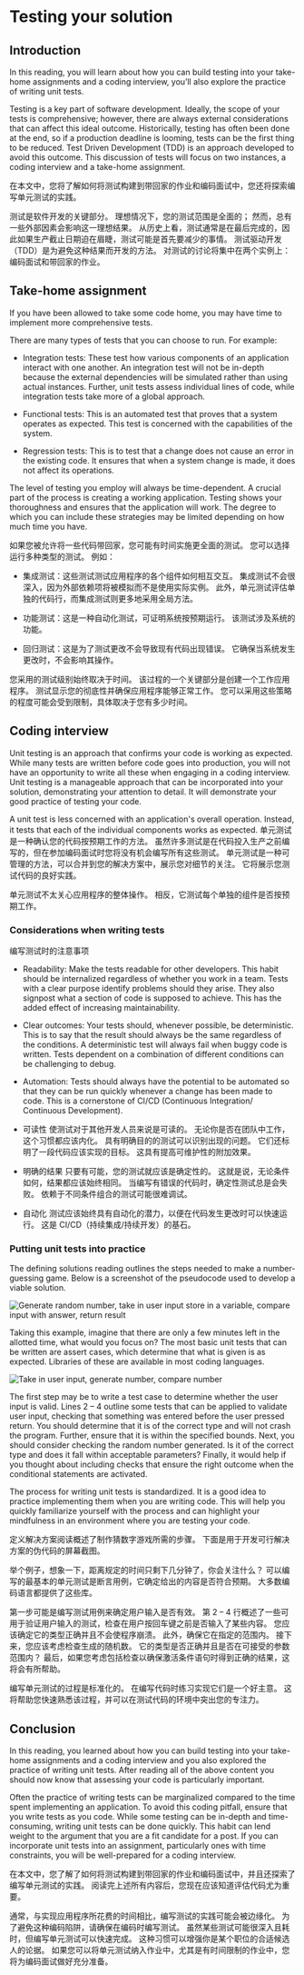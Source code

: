 # Testing your solution

## Introduction

In this reading, you will learn about how you can build testing into your take-home assignments and a coding interview, you’ll also explore the practice of writing unit tests.

Testing is a key part of software development. Ideally, the scope of your tests is comprehensive; however, there are always external considerations that can affect this ideal outcome. Historically, testing has often been done at the end, so if a production deadline is looming, tests can be the first thing to be reduced. Test Driven Development (TDD) is an approach developed to avoid this outcome. This discussion of tests will focus on two instances, a coding interview and a take-home assignment.

在本文中，您将了解如何将测试构建到带回家的作业和编码面试中，您还将探索编写单元测试的实践。

测试是软件开发的关键部分。 理想情况下，您的测试范围是全面的； 然而，总有一些外部因素会影响这一理想结果。
从历史上看，测试通常是在最后完成的，因此如果生产截止日期迫在眉睫，测试可能是首先要减少的事情。
测试驱动开发（TDD）是为避免这种结果而开发的方法。
对测试的讨论将集中在两个实例上：编码面试和带回家的作业。

## Take-home assignment

If you have been allowed to take some code home, you may have time to implement more comprehensive tests.

There are many types of tests that you can choose to run. For example:

-   Integration tests: These test how various components of an application interact with one another. An integration test will not be in-depth because the external dependencies will be simulated rather than using actual instances. Further, unit tests assess individual lines of code, while integration tests take more of a global approach.
    
-   Functional tests: This is an automated test that proves that a system operates as expected. This test is concerned with the capabilities of the system.
    
-   Regression tests: This is to test that a change does not cause an error in the existing code. It ensures that when a system change is made, it does not affect its operations.
    

The level of testing you employ will always be time-dependent. A crucial part of the process is creating a working application. Testing shows your thoroughness and ensures that the application will work. The degree to which you can include these strategies may be limited depending on how much time you have.

如果您被允许将一些代码带回家，您可能有时间实施更全面的测试。
您可以选择运行多种类型的测试。 例如：

- 集成测试：这些测试测试应用程序的各个组件如何相互交互。 集成测试不会很深入，因为外部依赖项将被模拟而不是使用实际实例。 此外，单元测试评估单独的代码行，而集成测试则更多地采用全局方法。

- 功能测试：这是一种自动化测试，可证明系统按预期运行。 该测试涉及系统的功能。

- 回归测试：这是为了测试更改不会导致现有代码出现错误。 它确保当系统发生更改时，不会影响其操作。

您采用的测试级别始终取决于时间。 该过程的一个关键部分是创建一个工作应用程序。 测试显示您的彻底性并确保应用程序能够正常工作。 您可以采用这些策略的程度可能会受到限制，具体取决于您有多少时间。

## Coding interview

Unit testing is an approach that confirms your code is working as expected. While many tests are written before code goes into production, you will not have an opportunity to write all these when engaging in a coding interview. Unit testing is a manageable approach that can be incorporated into your solution, demonstrating your attention to detail. It will demonstrate your good practice of testing your code.

A unit test is less concerned with an application's overall operation. Instead, it tests that each of the individual components works as expected.
单元测试是一种确认您的代码按预期工作的方法。 虽然许多测试是在代码投入生产之前编写的，但在参加编码面试时您将没有机会编写所有这些测试。 单元测试是一种可管理的方法，可以合并到您的解决方案中，展示您对细节的关注。 它将展示您测试代码的良好实践。

单元测试不太关心应用程序的整体操作。 相反，它测试每个单独的组件是否按预期工作。

### Considerations when writing tests
编写测试时的注意事项

-   Readability: Make the tests readable for other developers. This habit should be internalized regardless of whether you work in a team. Tests with a clear purpose identify problems should they arise. They also signpost what a section of code is supposed to achieve. This has the added effect of increasing maintainability.
    
-   Clear outcomes: Your tests should, whenever possible, be deterministic. This is to say that the result should always be the same regardless of the conditions. A deterministic test will always fail when buggy code is written. Tests dependent on a combination of different conditions can be challenging to debug.
    
-   Automation: Tests should always have the potential to be automated so that they can be run quickly whenever a change has been made to code. This is a cornerstone of CI/CD (Continuous Integration/ Continuous Development).


- 可读性
  使测试对于其他开发人员来说是可读的。 无论你是否在团队中工作，这个习惯都应该内化。 具有明确目的的测试可以识别出现的问题。 它们还标明了一段代码应该实现的目标。 这具有提高可维护性的附加效果。
    
- 明确的结果
  只要有可能，您的测试就应该是确定性的。 这就是说，无论条件如何，结果都应该始终相同。 当编写有错误的代码时，确定性测试总是会失败。 依赖于不同条件组合的测试可能很难调试。
    
- 自动化
  测试应该始终具有自动化的潜力，以便在代码发生更改时可以快速运行。 这是 CI/CD（持续集成/持续开发）的基石。

### Putting unit tests into practice

The defining solutions reading outlines the steps needed to make a number-guessing game. Below is a screenshot of the pseudocode used to develop a viable solution.

![Generate random number, take in user input store in a variable, compare input with answer, return result](https://d3c33hcgiwev3.cloudfront.net/imageAssetProxy.v1/rItkZaeATwW-ReWm9GruLQ_458d2d352ee74d6c8194a05e98010fe1_Testing-your-solution-image-1-1-.png?expiry=1701820800000&hmac=dekSVqBOs95RGzmoHfP7Nn4Ubl3e_Rz1WI5s_8y0H5Q)

Taking this example, imagine that there are only a few minutes left in the allotted time, what would you focus on? The most basic unit tests that can be written are assert cases, which determine that what is given is as expected. Libraries of these are available in most coding languages.

![Take in user input, generate number, compare number](https://d3c33hcgiwev3.cloudfront.net/imageAssetProxy.v1/VVz3akZpRpObPW0e8tPr5A_6c3dcfd48fe94e898699fad4ad572ee1_Testing-your-solution-image-2-2-.png?expiry=1701820800000&hmac=kxkzEbwKMdfqbA0qFaF6DfBmNXGsD4WF3yk1kC5rLis)

The first step may be to write a test case to determine whether the user input is valid. Lines 2 – 4 outline some tests that can be applied to validate user input, checking that something was entered before the user pressed return. You should determine that it is of the correct type and will not crash the program. Further, ensure that it is within the specified bounds. Next, you should consider checking the random number generated. Is it of the correct type and does it fall within acceptable parameters? Finally, it would help if you thought about including checks that ensure the right outcome when the conditional statements are activated.

The process for writing unit tests is standardized. It is a good idea to practice implementing them when you are writing code. This will help you quickly familiarize yourself with the process and can highlight your mindfulness in an environment where you are testing your code.

定义解决方案阅读概述了制作猜数字游戏所需的步骤。
下面是用于开发可行解决方案的伪代码的屏幕截图。


举个例子，想象一下，距离规定的时间只剩下几分钟了，你会关注什么？
可以编写的最基本的单元测试是断言用例，它确定给出的内容是否符合预期。 大多数编码语言都提供了这些库。


第一步可能是编写测试用例来确定用户输入是否有效。
第 2 – 4 行概述了一些可用于验证用户输入的测试，检查在用户按回车键之前是否输入了某些内容。
您应该确定它的类型正确并且不会使程序崩溃。
此外，确保它在指定的范围内。
接下来，您应该考虑检查生成的随机数。
它的类型是否正确并且是否在可接受的参数范围内？
最后，如果您考虑包括检查以确保激活条件语句时得到正确的结果，这将会有所帮助。

编写单元测试的过程是标准化的。
在编写代码时练习实现它们是一个好主意。
这将帮助您快速熟悉该过程，并可以在测试代码的环境中突出您的专注力。

## Conclusion

In this reading, you learned about how you can build testing into your take-home assignments and a coding interview and you also explored the practice of writing unit tests. After reading all of the above content you should now know that assessing your code is particularly important.

Often the practice of writing tests can be marginalized compared to the time spent implementing an application. To avoid this coding pitfall, ensure that you write tests as you code. While some testing can be in-depth and time-consuming, writing unit tests can be done quickly. This habit can lend weight to the argument that you are a fit candidate for a post. If you can incorporate unit tests into an assignment, particularly ones with time constraints, you will be well-prepared for a coding interview.

在本文中，您了解了如何将测试构建到带回家的作业和编码面试中，并且还探索了编写单元测试的实践。 阅读完上述所有内容后，您现在应该知道评估代码尤为重要。

通常，与实现应用程序所花费的时间相比，编写测试的实践可能会被边缘化。
为了避免这种编码陷阱，请确保在编码时编写测试。
虽然某些测试可能很深入且耗时，但编写单元测试可以快速完成。
这种习惯可以增强你是某个职位的合适候选人的论据。
如果您可以将单元测试纳入作业中，尤其是有时间限制的作业中，您将为编码面试做好充分准备。
